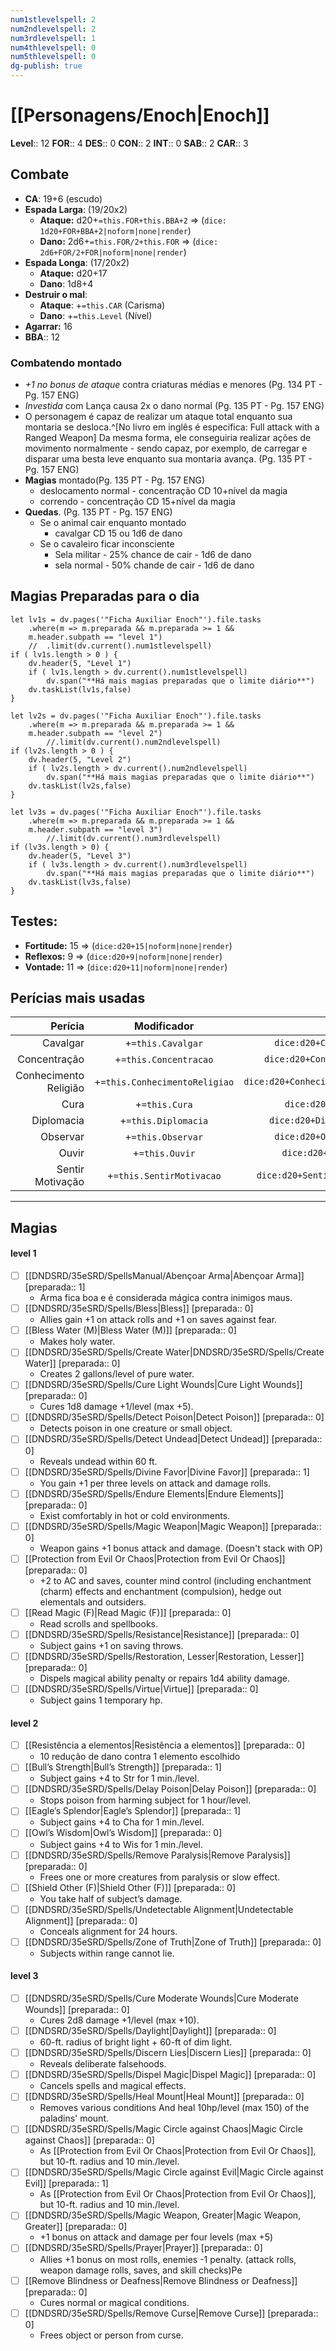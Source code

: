 ```yaml
---
num1stlevelspell: 2
num2ndlevelspell: 2
num3rdlevelspell: 1
num4thlevelspell: 0
num5thlevelspell: 0
dg-publish: true
---
```

# [[Personagens/Enoch|Enoch]]
**Level**:: 12
**FOR**:: 4
**DES**:: 0
**CON**:: 2
**INT**:: 0
**SAB**:: 2
**CAR**:: 3

## Combate
- **CA**: 19+6 (escudo)
- **Espada Larga**: (19/20x2)
	- **Ataque:** d20+`=this.FOR+this.BBA+2` => (`dice: 1d20+FOR+BBA+2|noform|none|render`)
	- **Dano:** 2d6+`=this.FOR/2+this.FOR` => (`dice: 2d6+FOR/2+FOR|noform|none|render`)
- **Espada Longa**: (17/20x2)
	- **Ataque:** d20+17
	- **Dano**: 1d8+4
- **Destruir o mal**: 
	- **Ataque**: +`=this.CAR` (Carisma)
	- **Dano**: +`=this.Level` (Nível)
- **Agarrar:** 16
- **BBA**:: 12

### Combatendo montado
- *+1 no bonus de ataque* contra criaturas médias e menores (Pg. 134 PT - Pg. 157 ENG)
- *Investida* com Lança causa 2x o dano normal (Pg. 135 PT - Pg. 157 ENG)
- O personagem é capaz de realizar um ataque total enquanto sua montaria se desloca.^[No livro em inglês é especifica: Full attack with a Ranged Weapon] Da mesma forma, ele conseguiria realizar ações de movimento normalmente - sendo capaz, por exemplo, de carregar e disparar uma besta leve enquanto sua montaria avança. (Pg. 135 PT - Pg. 157 ENG)
- **Magias** montado(Pg. 135 PT - Pg. 157 ENG)
	- deslocamento normal - concentração CD 10+nível da magia
	- correndo - concentração CD 15+nível da magia
- **Quedas**. (Pg. 135 PT - Pg. 157 ENG)
	- Se o animal cair enquanto montado 
		- cavalgar CD 15 ou 1d6 de dano
	- Se o cavaleiro ficar inconsciente
		- Sela militar - 25% chance de cair - 1d6 de dano
		- sela normal - 50% chande de cair - 1d6 de dano

## Magias Preparadas para o dia

```dataviewjs
let lv1s = dv.pages('"Ficha Auxiliar Enoch"').file.tasks
	.where(m => m.preparada && m.preparada >= 1 &&
	m.header.subpath == "level 1")
	//	.limit(dv.current().num1stlevelspell)
if ( lv1s.length > 0 ) {
	dv.header(5, "Level 1")
	if ( lv1s.length > dv.current().num1stlevelspell)
		dv.span("**Há mais magias preparadas que o limite diário**")
	dv.taskList(lv1s,false)
}

let lv2s = dv.pages('"Ficha Auxiliar Enoch"').file.tasks
	.where(m => m.preparada && m.preparada >= 1 &&
	m.header.subpath == "level 2")
		//.limit(dv.current().num2ndlevelspell)
if (lv2s.length > 0 ) {
	dv.header(5, "Level 2")
	if ( lv2s.length > dv.current().num2ndlevelspell)
		dv.span("**Há mais magias preparadas que o limite diário**")
	dv.taskList(lv2s,false)
}

let lv3s = dv.pages('"Ficha Auxiliar Enoch"').file.tasks
	.where(m => m.preparada && m.preparada >= 1 && 
	m.header.subpath == "level 3")
		//.limit(dv.current().num3rdlevelspell)
if (lv3s.length > 0) {
	dv.header(5, "Level 3")
	if ( lv3s.length > dv.current().num3rdlevelspell)
		dv.span("**Há mais magias preparadas que o limite diário**")
	dv.taskList(lv3s,false)
}
```

## **Testes**: 
- **Fortitude:** 15 => (`dice:d20+15|noform|none|render`)
- **Reflexos:** 9 => (`dice:d20+9|noform|none|render`)
- **Vontade:** 11 => (`dice:d20+11|noform|none|render`)
## Perícias mais usadas

 
 |               Perícia |          Modificador          | resultado |
 | ---------------------:|:-----------------------------:|:---------:|
 |              Cavalgar |       +`=this.Cavalgar`       |`dice:d20+Cavalgar\|noform\|render\|none`|
 |          Concentração |     +`=this.Concentracao`     |`dice:d20+Concentracao\|noform\|render\|none`|
 | Conhecimento Religião | +`=this.ConhecimentoReligiao` |`dice:d20+ConhecimentoReligiao\|noform\|render\|none`|
 |                  Cura |         +`=this.Cura`         |`dice:d20+Cura\|noform\|render\|none`|
 |            Diplomacia |      +`=this.Diplomacia`      |`dice:d20+Diplomacia\|noform\|render\|none`|
 |              Observar |       +`=this.Observar`       |`dice:d20+Observar\|noform\|render\|none`|
 |                 Ouvir |        +`=this.Ouvir`         |`dice:d20+Ouvir\|noform\|render\|none`|
 |      Sentir Motivação |   +`=this.SentirMotivacao`    |`dice:d20+SentirMotivacao\|noform\|render\|none`|
 
---
## Magias
#### level 1
- [ ] [[DNDSRD/35eSRD/SpellsManual/Abençoar Arma|Abençoar Arma]] [preparada:: 1]
	- Arma fica boa e é considerada mágica contra inimigos maus.
- [ ] [[DNDSRD/35eSRD/Spells/Bless|Bless]] [preparada:: 0]
	- Allies gain +1 on attack rolls and +1 on saves against fear. 
- [ ] [[Bless Water (M)|Bless Water (M)]] [preparada:: 0]
	- Makes holy water.
- [ ] [[DNDSRD/35eSRD/Spells/Create Water|DNDSRD/35eSRD/Spells/Create Water]] [preparada:: 0]
	- Creates 2 gallons/level of pure water.
- [ ] [[DNDSRD/35eSRD/Spells/Cure Light Wounds|Cure Light Wounds]] [preparada:: 0]
	- Cures 1d8 damage +1/level (max +5).
- [ ] [[DNDSRD/35eSRD/Spells/Detect Poison|Detect Poison]] [preparada:: 0]
	- Detects poison in one creature or small object.
- [ ] [[DNDSRD/35eSRD/Spells/Detect Undead|Detect Undead]] [preparada:: 0]
	- Reveals undead within 60 ft.
- [ ] [[DNDSRD/35eSRD/Spells/Divine Favor|Divine Favor]] [preparada:: 1]
	- You gain +1 per three levels on attack and damage rolls.
- [ ] [[DNDSRD/35eSRD/Spells/Endure Elements|Endure Elements]] [preparada:: 0]
	- Exist comfortably in hot or cold environments.
- [ ] [[DNDSRD/35eSRD/Spells/Magic Weapon|Magic Weapon]] [preparada:: 0]
	- Weapon gains +1 bonus attack and damage. (Doesn't stack with OP)
- [ ] [[Protection from Evil Or Chaos|Protection from Evil Or Chaos]] [preparada:: 0]
	- +2 to AC and saves, counter mind control (including enchantment (charm) effects and enchantment (compulsion), hedge out elementals and outsiders.
- [ ] [[Read Magic (F)|Read Magic (F)]] [preparada:: 0]
	- Read scrolls and spellbooks.
- [ ] [[DNDSRD/35eSRD/Spells/Resistance|Resistance]] [preparada:: 0]
	- Subject gains +1 on saving throws.
- [ ] [[DNDSRD/35eSRD/Spells/Restoration, Lesser|Restoration, Lesser]] [preparada:: 0]
	- Dispels magical ability penalty or repairs 1d4 ability damage.
- [ ] [[DNDSRD/35eSRD/Spells/Virtue|Virtue]] [preparada:: 0]
	- Subject gains 1 temporary hp.

#### level 2
- [ ] [[Resistência a elementos|Resistência a elementos]]  [preparada:: 0]
	- 10 redução de dano contra 1 elemento escolhido
- [ ] [[Bull’s Strength|Bull’s Strength]] [preparada:: 1]
	- Subject gains +4 to Str for 1 min./level.
- [ ] [[DNDSRD/35eSRD/Spells/Delay Poison|Delay Poison]] [preparada:: 0]
	- Stops poison from harming subject for 1 hour/level.
- [ ] [[Eagle’s Splendor|Eagle’s Splendor]] [preparada:: 1]
	- Subject gains +4 to Cha for 1 min./level.
- [ ] [[Owl’s Wisdom|Owl’s Wisdom]] [preparada:: 0]
	- Subject gains +4 to Wis for 1 min./level.
- [ ] [[DNDSRD/35eSRD/Spells/Remove Paralysis|Remove Paralysis]] [preparada:: 0]
	- Frees one or more creatures from paralysis or slow effect.
- [ ] [[Shield Other (F)|Shield Other (F)]] [preparada:: 0]
	- You take half of subject’s damage.
- [ ] [[DNDSRD/35eSRD/Spells/Undetectable Alignment|Undetectable Alignment]] [preparada:: 0]
	- Conceals alignment for 24 hours.
- [ ] [[DNDSRD/35eSRD/Spells/Zone of Truth|Zone of Truth]] [preparada:: 0]
	- Subjects within range cannot lie.

#### level 3
- [ ] [[DNDSRD/35eSRD/Spells/Cure Moderate Wounds|Cure Moderate Wounds]] [preparada:: 0]
	- Cures 2d8 damage +1/level (max +10).
- [ ] [[DNDSRD/35eSRD/Spells/Daylight|Daylight]] [preparada:: 0]
	- 60-ft. radius of bright light + 60-ft of dim light.
- [ ] [[DNDSRD/35eSRD/Spells/Discern Lies|Discern Lies]] [preparada:: 0]
	- Reveals deliberate falsehoods.
- [ ] [[DNDSRD/35eSRD/Spells/Dispel Magic|Dispel Magic]] [preparada:: 0]
	- Cancels spells and magical effects.
- [ ] [[DNDSRD/35eSRD/Spells/Heal Mount|Heal Mount]]  [preparada:: 0]
	- Removes various conditions And heal 10hp/level (max 150) of the paladins' mount.
- [ ] [[DNDSRD/35eSRD/Spells/Magic Circle against Chaos|Magic Circle against Chaos]] [preparada:: 0]
	- As [[Protection from Evil Or Chaos|Protection from Evil Or Chaos]], but 10-ft. radius and 10 min./level.
- [ ] [[DNDSRD/35eSRD/Spells/Magic Circle against Evil|Magic Circle against Evil]] [preparada:: 1]
	- As [[Protection from Evil Or Chaos|Protection from Evil Or Chaos]], but 10-ft. radius and 10 min./level.
- [ ] [[DNDSRD/35eSRD/Spells/Magic Weapon, Greater|Magic Weapon, Greater]] [preparada:: 0]
	- +1 bonus on attack and damage per four levels (max +5)
- [ ] [[DNDSRD/35eSRD/Spells/Prayer|Prayer]] [preparada:: 0]
	- Allies +1 bonus on most rolls, enemies -1 penalty. (attack rolls, weapon damage rolls, saves, and skill checks)Pe
- [ ] [[Remove Blindness or Deafness|Remove Blindness or Deafness]] [preparada:: 0]
	- Cures normal or magical conditions.
- [ ] [[DNDSRD/35eSRD/Spells/Remove Curse|Remove Curse]] [preparada:: 0]
	- Frees object or person from curse. 


